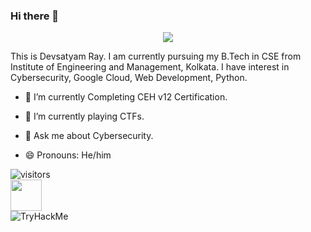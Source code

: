 ### Hi there 👋
<p align="center"><img src="https://media.tenor.com/gTg8ZSZMR6YAAAAC/scaler-create-impact.gif"></img></p>
<p font-family:"Ubuntu, sans-serif">
This is Devsatyam Ray. I am currently pursuing my B.Tech in CSE from Institute of Engineering and Management, Kolkata. I have interest in Cybersecurity, Google Cloud, Web Development, Python.

- 🔭 I’m currently Completing CEH v12 Certification.
- 🌱 I’m currently playing CTFs.

- 💬 Ask me about Cybersecurity.

- 😄 Pronouns: He/him
</p>

![visitors](https://visitor-badge.glitch.me/badge?page_id=${devsatyamr}.${devsatyamr})
<br>
<a href="https://www.instagram.com/devsatyamr/">
  <img height="50" src="https://user-images.githubusercontent.com/46517096/166974368-9798f39f-1f46-499c-b14e-81f0a3f83a06.png"/>
</a>
<br>
<img src="https://tryhackme-badges.s3.amazonaws.com/evilCorpse.png" alt="TryHackMe">
</p>

